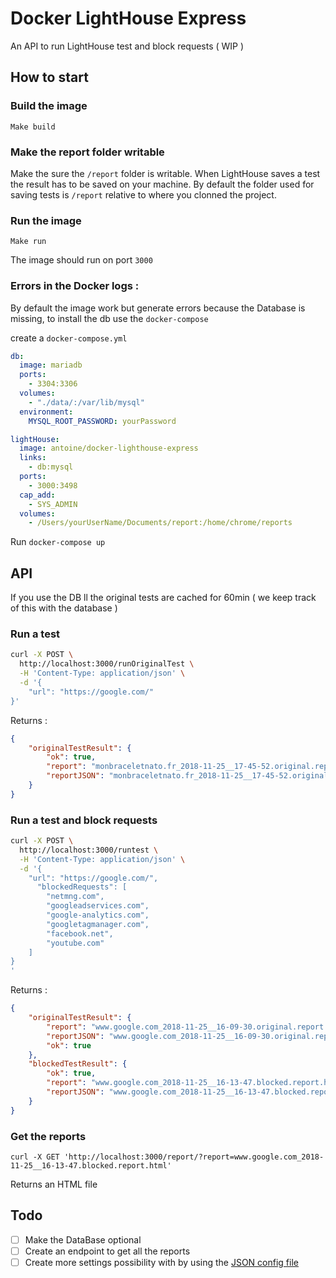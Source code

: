 # Docker LightHouse Express

An API to run LightHouse test and block requests ( WIP )

## How to start

### Build the image 
 
```Make build```


### Make the report folder writable 

Make the sure the ```/report``` folder is writable. 
When LightHouse saves a test the result has to be saved on your machine.
By default the folder used for saving tests is ```/report``` relative to where you clonned the project.

### Run the image

```Make run ```

The image should run on port ```3000```

### Errors in the Docker logs :

By default the image work but generate errors because the Database is missing, to install the db use the ```docker-compose```



create a ```docker-compose.yml```


```yml
db:
  image: mariadb
  ports:
    - 3304:3306
  volumes:
    - "./data/:/var/lib/mysql"
  environment: 
    MYSQL_ROOT_PASSWORD: yourPassword

lightHouse:
  image: antoine/docker-lighthouse-express
  links:
    - db:mysql
  ports:
    - 3000:3498
  cap_add:
    - SYS_ADMIN
  volumes:
    - /Users/yourUserName/Documents/report:/home/chrome/reports

```

Run  ```docker-compose up```

## API

If you use the DB ll the original tests are cached for 60min ( we keep track of this with the database )

### Run a test

```bash
curl -X POST \
  http://localhost:3000/runOriginalTest \
  -H 'Content-Type: application/json' \
  -d '{
	"url": "https://google.com/"
}'
```

Returns :

```JSON
{
    "originalTestResult": {
        "ok": true,
        "report": "monbraceletnato.fr_2018-11-25__17-45-52.original.report.html",
        "reportJSON": "monbraceletnato.fr_2018-11-25__17-45-52.original.report.json"
    }
}
```

### Run a test and block requests

```bash
curl -X POST \
  http://localhost:3000/runtest \
  -H 'Content-Type: application/json' \
  -d '{
	"url": "https://google.com/",
	  "blockedRequests": [
        "netmng.com",
        "googleadservices.com",
        "google-analytics.com",
        "googletagmanager.com",
        "facebook.net",
        "youtube.com"
    ]
}
'
```

Returns : 

```JSON 
{
    "originalTestResult": {
        "report": "www.google.com_2018-11-25__16-09-30.original.report.html",
        "reportJSON": "www.google.com_2018-11-25__16-09-30.original.report.json",
        "ok": true
    },
    "blockedTestResult": {
        "ok": true,
        "report": "www.google.com_2018-11-25__16-13-47.blocked.report.html",
        "reportJSON": "www.google.com_2018-11-25__16-13-47.blocked.report.json"
    }
}
```


### Get the reports 

```
curl -X GET 'http://localhost:3000/report/?report=www.google.com_2018-11-25__16-13-47.blocked.report.html'
```

Returns an HTML file


## Todo 

- [ ] Make the DataBase optional
- [ ] Create an endpoint to get all the reports
- [ ] Create more settings possibility with by using the [JSON config file](https://github.com/GoogleChrome/lighthouse/blob/master/docs/configuration.md)
